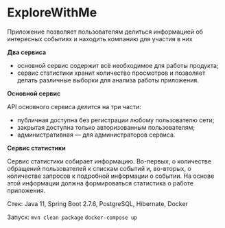 # ExploreWithMe

Приложение позволяет пользователям делиться информацией об интересных событиях и находить компанию для участия в них

**Два сервиса**
 - основной сервис содержит всё необходимое для работы продукта;
 - сервис статистики хранит количество просмотров и позволяет делать различные выборки для анализа работы приложения.


**Основной сервис**

API основного сервиса делится на три части:
 - публичная доступна без регистрации любому пользователю сети;
 - закрытая доступна только авторизованным пользователям;
 - административная — для администраторов сервиса.


**Сервис статистики**

Сервис статистики собирает информацию. Во-первых, о количестве обращений пользователей к спискам событий и, 
во-вторых, о количестве запросов к подробной информации о событии. 
На основе этой информации должна формироваться статистика о работе приложения.

Стек:
Java 11, Spring Boot 2.7.6, PostgreSQL, Hibernate, Docker

Запуск:
`mvn clean package`
`docker-compose up`